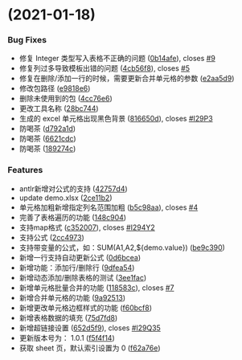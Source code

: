 # [](https://github.com/chimmhuang/chimm.excel/compare/v1.1.0...v) (2021-01-18)


### Bug Fixes

* 修复 Integer 类型写入表格不正确的问题 ([0b14afe](https://github.com/chimmhuang/chimm.excel/commit/0b14afe0fe26ed87842bbe84565377e43d5d747f)), closes [#9](https://github.com/chimmhuang/chimm.excel/issues/9)
* 修复列过多导致模板出错的问题 ([4cb56f8](https://github.com/chimmhuang/chimm.excel/commit/4cb56f860fdb3bad0d78ff9e83371b34d11d8ce6)), closes [#5](https://github.com/chimmhuang/chimm.excel/issues/5)
* 修复在删除/添加一行的时候，需要更新合并单元格的参数 ([e2aa5d9](https://github.com/chimmhuang/chimm.excel/commit/e2aa5d9834f63d6c69d6f6a1e90cf08b4fdbdd42))
* 修改包路径 ([e9818e6](https://github.com/chimmhuang/chimm.excel/commit/e9818e6939c3d0a994e867f3a8045774f7810ec4))
* 删除未使用到的包 ([4cc76e6](https://github.com/chimmhuang/chimm.excel/commit/4cc76e6b197e86beae8a98703b767c857d1d4f4c))
* 更改工具名称 ([28bc744](https://github.com/chimmhuang/chimm.excel/commit/28bc7446ad171a33f67df63add85ae6c88275bcc))
* 生成的 excel 单元格出现黑色背景 ([816650d](https://github.com/chimmhuang/chimm.excel/commit/816650d94d12176f08c81fd7cd916e7ce95ee570)), closes [#I29P3](https://github.com/chimmhuang/chimm.excel/issues/I29P3)
* 防喝茶 ([d792a1d](https://github.com/chimmhuang/chimm.excel/commit/d792a1dfde9d19d0f036c5a6c59bf1922400be35))
* 防喝茶 ([6621cdc](https://github.com/chimmhuang/chimm.excel/commit/6621cdc14ab2562c3b15809902cae6f1c2d23470))
* 防喝茶 ([189274c](https://github.com/chimmhuang/chimm.excel/commit/189274cf91d618fe52a8f10f21e1c65d3cd0bd04))


### Features

* antlr新增对公式的支持 ([42757d4](https://github.com/chimmhuang/chimm.excel/commit/42757d42ba7d6c807f23e50bd0e72092f7c591e2))
* update demo.xlsx ([2ce11b2](https://github.com/chimmhuang/chimm.excel/commit/2ce11b28829d572f8b8865ae90a67fe66bee5d1f))
* 单元格加粗新增指定列名范围加粗 ([b5c98aa](https://github.com/chimmhuang/chimm.excel/commit/b5c98aad6e23bf8116da10edf764c1359182e65d)), closes [#4](https://github.com/chimmhuang/chimm.excel/issues/4)
* 完善了表格遍历的功能 ([148c904](https://github.com/chimmhuang/chimm.excel/commit/148c904887780c3d6e51b98af63f0c1adfb7fdf7))
* 支持map格式 ([c352007](https://github.com/chimmhuang/chimm.excel/commit/c352007c568340e62493fe8ad91e0c1639c0fb2d)), closes [#I294Y2](https://github.com/chimmhuang/chimm.excel/issues/I294Y2)
* 支持公式 ([2cc4973](https://github.com/chimmhuang/chimm.excel/commit/2cc49736865c71acd5425fe21be9565a80754b1f))
* 支持带变量的公式，如：SUM(A1,A2,${demo.value}) ([be9c390](https://github.com/chimmhuang/chimm.excel/commit/be9c3900e31a5f737e4eebc36d4368c6bdcfb7c1))
* 新增一行支持自动更新公式 ([0d6bcea](https://github.com/chimmhuang/chimm.excel/commit/0d6bceaabd5083a254f03604569fe6d39b7c5312))
* 新增功能：添加行/删除行 ([9dfea54](https://github.com/chimmhuang/chimm.excel/commit/9dfea54e5a9540d3d219af199e49c81ab2ed7215))
* 新增动态添加/删除表格的测试 ([3ee1fac](https://github.com/chimmhuang/chimm.excel/commit/3ee1faccd228243579fc1b78a7a229f69ce15714))
* 新增单元格批量合并的功能 ([118583c](https://github.com/chimmhuang/chimm.excel/commit/118583c2c11a816a9d6027d617581bfb87250bae)), closes [#7](https://github.com/chimmhuang/chimm.excel/issues/7)
* 新增合并单元格的功能 ([9a92513](https://github.com/chimmhuang/chimm.excel/commit/9a92513129a00d19b1f61ddb3efd13e43f4ed00f))
* 新增更改单元格边框样式的功能 ([f60bcf8](https://github.com/chimmhuang/chimm.excel/commit/f60bcf861e4194244057a56da87e5df996e59161))
* 新增表格数据的填充 ([75d7fd8](https://github.com/chimmhuang/chimm.excel/commit/75d7fd8303d5b4e148dd47a3e35d44d0dd1e2e0b))
* 新增超链接设置 ([652d5f9](https://github.com/chimmhuang/chimm.excel/commit/652d5f9fedb46233a2f1bc3e173eaa3b12f623aa)), closes [#I29Q35](https://github.com/chimmhuang/chimm.excel/issues/I29Q35)
* 更新版本号为： 1.0.1 ([f5f4f14](https://github.com/chimmhuang/chimm.excel/commit/f5f4f145d480ff6a630c1717a8467b3dab99efc6))
* 获取 sheet 页，默认索引设置为 0 ([f62a76e](https://github.com/chimmhuang/chimm.excel/commit/f62a76ea42ccc5cc8cb15c2d76e475295a0276eb))
